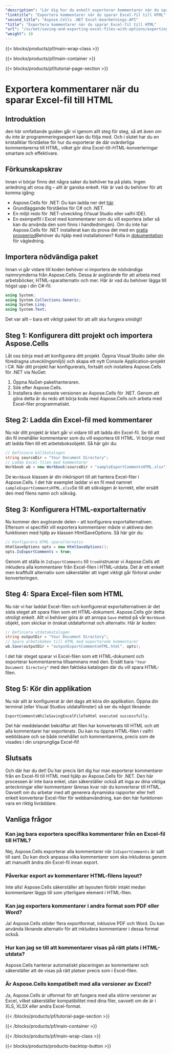 ```yaml
---
"description": "Lär dig hur du enkelt exporterar kommentarer när du sparar Excel-filer till HTML med Aspose.Cells för .NET. Följ den här steg-för-steg-guiden för att bevara anteckningar."
"linktitle": "Exportera kommentarer när du sparar Excel-fil till HTML"
"second_title": "Aspose.Cells .NET Excel-bearbetnings-API"
"title": "Exportera kommentarer när du sparar Excel-fil till HTML"
"url": "/sv/net/saving-and-exporting-excel-files-with-options/exporting-comments/"
"weight": 10
---
```


{{< blocks/products/pf/main-wrap-class >}}

{{< blocks/products/pf/main-container >}}

{{< blocks/products/pf/tutorial-page-section >}}

# Exportera kommentarer när du sparar Excel-fil till HTML

## Introduktion
den här omfattande guiden går vi igenom allt steg för steg, så att även om du inte är programmeringsexpert kan du följa med. Och i slutet har du en kristallklar förståelse för hur du exporterar de där ovärderliga kommentarerna till HTML, vilket gör dina Excel-till-HTML-konverteringar smartare och effektivare.
## Förkunskapskrav
Innan vi börjar finns det några saker du behöver ha på plats. Ingen anledning att oroa dig – allt är ganska enkelt. Här är vad du behöver för att komma igång:
- Aspose.Cells för .NET: Du kan ladda ner det [här](https://releases.aspose.com/cells/net/).
- Grundläggande förståelse för C# och .NET.
- En miljö redo för .NET-utveckling (Visual Studio eller valfri IDE).
- En exempelfil i Excel med kommentarer som du vill exportera (eller så kan du använda den som finns i handledningen).
Om du inte har Aspose.Cells för .NET installerat kan du prova det med en [gratis provperiod](https://releases.aspose.com/)Behöver du hjälp med installationen? Kolla in [dokumentation](https://reference.aspose.com/cells/net/) för vägledning.
## Importera nödvändiga paket
Innan vi går vidare till koden behöver vi importera de nödvändiga namnrymderna från Aspose.Cells. Dessa är avgörande för att arbeta med arbetsböcker, HTML-sparalternativ och mer. Här är vad du behöver lägga till högst upp i din C#-fil:
```csharp
using System;
using System.Collections.Generic;
using System.Linq;
using System.Text;
```
Det var allt – bara ett viktigt paket för att allt ska fungera smidigt!
## Steg 1: Konfigurera ditt projekt och importera Aspose.Cells
Låt oss börja med att konfigurera ditt projekt. Öppna Visual Studio (eller din föredragna utvecklingsmiljö) och skapa ett nytt Console Application-projekt i C#. När ditt projekt har konfigurerats, fortsätt och installera Aspose.Cells för .NET via NuGet:
1. Öppna NuGet-pakethanteraren.
2. Sök efter Aspose.Cells.
3. Installera den senaste versionen av Aspose.Cells för .NET.
Genom att göra detta är du redo att börja koda med Aspose.Cells och arbeta med Excel-filer programmatiskt.
## Steg 2: Ladda din Excel-fil med kommentarer
Nu när ditt projekt är klart går vi vidare till att ladda din Excel-fil. Se till att din fil innehåller kommentarer som du vill exportera till HTML. Vi börjar med att ladda filen till ett arbetsboksobjekt.
Så här gör du:
```csharp
// Definiera källkatalogen
string sourceDir = "Your Document Directory";
// Ladda Excel-filen med kommentarer
Workbook wb = new Workbook(sourceDir + "sampleExportCommentsHTML.xlsx");
```
De `Workbook` klassen är din inkörsport till att hantera Excel-filer i Aspose.Cells. I det här exemplet laddar vi en fil med namnet `sampleExportCommentsHTML.xlsx`Se till att sökvägen är korrekt, eller ersätt den med filens namn och sökväg.
## Steg 3: Konfigurera HTML-exportalternativ
Nu kommer den avgörande delen – att konfigurera exportalternativen. Eftersom vi specifikt vill exportera kommentarer måste vi aktivera den funktionen med hjälp av klassen HtmlSaveOptions.
Så här gör du:
```csharp
// Konfigurera HTML-sparalternativ
HtmlSaveOptions opts = new HtmlSaveOptions();
opts.IsExportComments = true;
```
Genom att ställa in `IsExportComments` till `true`instruerar vi Aspose.Cells att inkludera alla kommentarer från Excel-filen i HTML-utdata. Det är ett enkelt men kraftfullt alternativ som säkerställer att inget viktigt går förlorat under konverteringen.
## Steg 4: Spara Excel-filen som HTML
Nu när vi har laddat Excel-filen och konfigurerat exportalternativen är det sista steget att spara filen som ett HTML-dokument. Aspose.Cells gör detta otroligt enkelt. Allt vi behöver göra är att anropa `Save` metod på vår `Workbook` objekt, som skickar in önskat utdataformat och alternativ.
Här är koden:
```csharp
// Definiera utdatakatalogen
string outputDir = "Your Document Directory";
// Spara arbetsboken till HTML med exporterade kommentarer
wb.Save(outputDir + "outputExportCommentsHTML.html", opts);
```
I det här steget sparar vi Excel-filen som ett HTML-dokument och exporterar kommentarerna tillsammans med den. Ersätt bara `"Your Document Directory"` med den faktiska katalogen där du vill spara HTML-filen.
## Steg 5: Kör din applikation
Nu när allt är konfigurerat är det dags att köra din applikation. Öppna din terminal (eller Visual Studios utdatafönster) så ser du något liknande:
```plaintext
ExportCommentsWhileSavingExcelFileToHtml executed successfully.
```
Det här meddelandet bekräftar att filen har konverterats till HTML och att alla kommentarer har exporterats. Du kan nu öppna HTML-filen i valfri webbläsare och se både innehållet och kommentarerna, precis som de visades i din ursprungliga Excel-fil!
## Slutsats
Och där har du det! Du har precis lärt dig hur man exporterar kommentarer från en Excel-fil till HTML med hjälp av Aspose.Cells för .NET. Den här processen är inte bara enkel, utan säkerställer också att inga av dina viktiga anteckningar eller kommentarer lämnas kvar när du konverterar till HTML. Oavsett om du arbetar med att generera dynamiska rapporter eller helt enkelt konverterar Excel-filer för webbanvändning, kan den här funktionen vara en riktig livräddare.
## Vanliga frågor
### Kan jag bara exportera specifika kommentarer från en Excel-fil till HTML?  
Nej, Aspose.Cells exporterar alla kommentarer när `IsExportComments` är satt till sant. Du kan dock anpassa vilka kommentarer som ska inkluderas genom att manuellt ändra din Excel-fil innan export.
### Påverkar export av kommentarer HTML-filens layout?  
Inte alls! Aspose.Cells säkerställer att layouten förblir intakt medan kommentarer läggs till som ytterligare element i HTML-filen.
### Kan jag exportera kommentarer i andra format som PDF eller Word?  
Ja! Aspose.Cells stöder flera exportformat, inklusive PDF och Word. Du kan använda liknande alternativ för att inkludera kommentarer i dessa format också.
### Hur kan jag se till att kommentarer visas på rätt plats i HTML-utdata?  
Aspose.Cells hanterar automatiskt placeringen av kommentarer och säkerställer att de visas på rätt platser precis som i Excel-filen.
### Är Aspose.Cells kompatibelt med alla versioner av Excel?  
Ja, Aspose.Cells är utformat för att fungera med alla större versioner av Excel, vilket säkerställer kompatibilitet med dina filer, oavsett om de är i XLS, XLSX eller andra Excel-format.

{{< /blocks/products/pf/tutorial-page-section >}}

{{< /blocks/products/pf/main-container >}}

{{< /blocks/products/pf/main-wrap-class >}}

{{< blocks/products/products-backtop-button >}}